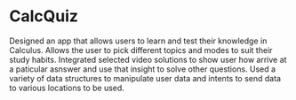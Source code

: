 # CalcQuiz
Designed an app that allows users to learn and test their knowledge in Calculus.
Allows the user to pick different topics and modes to suit their study habits.
Integrated selected video solutions to show user how arrive at a paticular asnswer
and use that insight to solve other questions.
Used a variety of data structures to manipulate user data and intents to send data
to various locations to be used.
